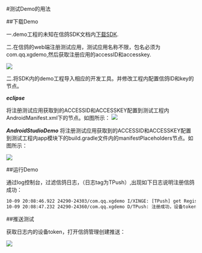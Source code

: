 #测试Demo的用法

##下载Demo

一.demo工程的未知在信鸽SDK文档内[下载SDK](http://xg.qq.com/ctr_index/download).

二.在信鸽的web端注册测试应用，测试应用名称不限，包名必须为com.qq.xgdemo,然后获取注册应用的accessID和accesskey.

![](/assets/注册信鸽demo.png)

二.将SDK内的demo工程导入相应的开发工具。并修改工程内配置信鸽ID和key的节点。

***eclipse***

将注册测试应用获取到的ACCESSID和ACCESSKEY配置到测试工程内AndroidManifest.xml下的<mata-data>节点。如图所示：
![](/assets/eclipseDemo.png)


***AndroidStudioDemo***
将注册测试应用获取到的ACCESSID和ACCESSKEY配置到测试工程内app模块下的build.gradle文件内的manifestPlaceholders节点。如图所示：

![](/assets/AndroidStudioDemo.png)

##运行Demo

通过log控制台，过滤信鸽日志，（日志tag为TPush）,出现如下日志说明注册信鸽成功：

```xml
10-09 20:08:46.922 24290-24303/com.qq.xgdemo I/XINGE: [TPush] get RegisterEntity:RegisterEntity [accessId=2100250470, accessKey=null, token=5874b7465d9eead746bd9374559e010b0d1c0bc4, packageName=com.qq.xgdemo, state=0, timestamp=1507550766, xgSDKVersion=3.11, appVersion=1.0]
10-09 20:08:47.232 24290-24360/com.qq.xgdemo D/TPush: 注册成功，设备token为：5874b7465d9eead746bd9374559e010b0d1c0bc4
```
##推送测试

获取日志内的设备token，打开信鸽管理创建推送：

![](/assets/推送测试.png)
